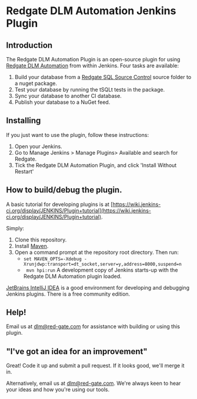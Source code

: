 # Redgate DLM Automation Jenkins Plugin

## Introduction

The Redgate DLM Automation Plugin is an open-source plugin for using [Redgate DLM Automation](http://documentation.red-gate.com/display/SCI1/SQL+CI+documentation) from within Jenkins. Four tasks are available:

1. Build your database from a [Redgate SQL Source Control](http://documentation.red-gate.com/display/SOC3/SQL+Source+Control+3+documentation) source folder to a nuget package.
2. Test your database by running the tSQLt tests in the package.
3. Sync your database to another CI database.
4. Publish your database to a NuGet feed.

## Installing
If you just want to use the plugin, follow these instructions:

1. Open your Jenkins.
2. Go to Manage Jenkins > Manage Plugins> Available and search for Redgate.
3. Tick the Redgate DLM Automation Plugin, and click 'Install Without Restart'

## How to build/debug the plugin.
A basic tutorial for developing plugins is at [https://wiki.jenkins-ci.org/display/JENKINS/Plugin+tutorial](https://wiki.jenkins-ci.org/display/JENKINS/Plugin+tutorial).

Simply:

1. Clone this repository.
2. Install [Maven](https://maven.apache.org/download.cgi).
3. Open a command prompt at the repository root directory. Then run:
    * `set MAVEN_OPTS=-Xdebug -Xrunjdwp:transport=dt_socket,server=y,address=8000,suspend=n`
    * ` mvn hpi:run`
A development copy of Jenkins starts-up with the Redgate DLM Automation plugin loaded.

[JetBrains IntelliJ IDEA](https://www.jetbrains.com/idea/) is a good environment for developing and debugging Jenkins plugins. There is a free community edition.

## Help!
Email us at dlm@red-gate.com for assistance with building or using this plugin.

## "I've got an idea for an improvement"
Great! Code it up and submit a pull request. If it looks good, we'll merge it in.

Alternatively, email us at dlm@red-gate.com. We're always keen to hear your ideas and how you're using our tools.